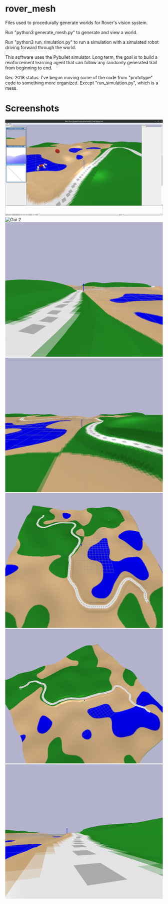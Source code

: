 # rover_mesh
Files used to procedurally generate worlds for Rover's vision system.

Run "python3 generate_mesh.py" to generate and view a world.

Run "python3 run_rimulation.py" to run a simulation with a simulated robot
driving forward through the world.

This software uses the Pybullet simulator. Long term, the goal is to build a
reinforcement learning agent that can follow any randomly generated trail
from beginning to end.

Dec 2018 status:
I've begun moving some of the code from "prototype" code to something more
organized. Except "run_simulation.py", which is a mess.

# Screenshots

![Gui 1](doc/gui1.png)
![Gui 2](doc/gui3.png)
![World 1](doc/world1.png)
![World 2](doc/world2.png)
![World 3](doc/world3.png)
![World 4](doc/world4.png)
![World 5](doc/world5.png)
